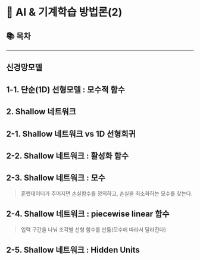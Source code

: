 # 🤖 AI & 기계학습 방법론(2)

## 📚 목차

---

## 신경망모델

## 1-1. 단순(1D) 선형모델 : 모수적 함수

## 2. Shallow 네트워크

## 2-1. Shallow 네트워크 vs 1D 선형회귀

## 2-2. Shallow 네트워크 : 활성화 함수

## 2-3. Shallow 네트워크 : 모수

> 훈련데이터가 주어지면 손실함수를 정의하고, 손실을 최소화하는 모수를 찾는다.

## 2-4. Shallow 네트워크 : piecewise linear 함수

> 입력 구간을 나눠 조각별 선형 함수를 만듦(모수에 따라서 달라진다)

## 2-5. Shallow 네트워크 : Hidden Units
